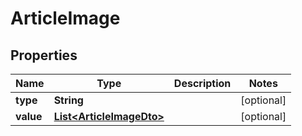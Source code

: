 

# ArticleImage


## Properties

Name | Type | Description | Notes
------------ | ------------- | ------------- | -------------
**type** | **String** |  |  [optional]
**value** | [**List&lt;ArticleImageDto&gt;**](ArticleImageDto.md) |  |  [optional]



